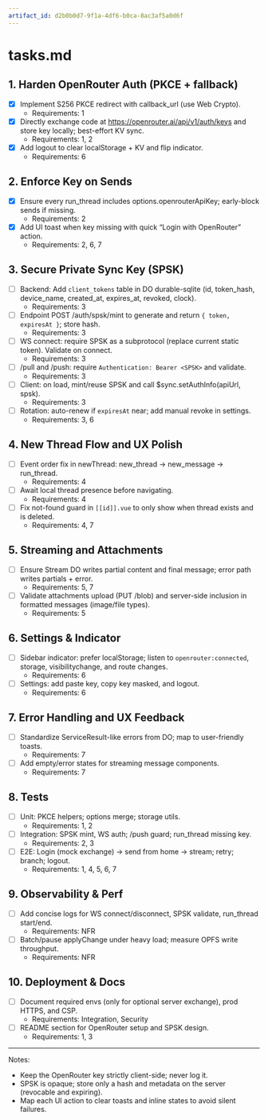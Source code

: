 ```yaml
---
artifact_id: d2b0b0d7-9f1a-4df6-b0ca-8ac3af5a0d6f
---
```


# tasks.md

## 1. Harden OpenRouter Auth (PKCE + fallback)

- [x] Implement S256 PKCE redirect with callback_url (use Web Crypto).
  - Requirements: 1
- [x] Directly exchange code at https://openrouter.ai/api/v1/auth/keys and store key locally; best-effort KV sync.
  - Requirements: 1, 2
- [x] Add logout to clear localStorage + KV and flip indicator.
  - Requirements: 6

## 2. Enforce Key on Sends

- [x] Ensure every run_thread includes options.openrouterApiKey; early-block sends if missing.
  - Requirements: 2
- [x] Add UI toast when key missing with quick “Login with OpenRouter” action.
  - Requirements: 2, 6, 7

## 3. Secure Private Sync Key (SPSK)

- [ ] Backend: Add `client_tokens` table in DO durable-sqlite (id, token_hash, device_name, created_at, expires_at, revoked, clock).
  - Requirements: 3
- [ ] Endpoint POST /auth/spsk/mint to generate and return `{ token, expiresAt }`; store hash.
  - Requirements: 3
- [ ] WS connect: require SPSK as a subprotocol (replace current static token). Validate on connect.
  - Requirements: 3
- [ ] /pull and /push: require `Authentication: Bearer <SPSK>` and validate.
  - Requirements: 3
- [ ] Client: on load, mint/reuse SPSK and call $sync.setAuthInfo(apiUrl, spsk).
  - Requirements: 3
- [ ] Rotation: auto-renew if `expiresAt` near; add manual revoke in settings.
  - Requirements: 3, 6

## 4. New Thread Flow and UX Polish

- [ ] Event order fix in newThread: new_thread → new_message → run_thread.
  - Requirements: 4
- [ ] Await local thread presence before navigating.
  - Requirements: 4
- [ ] Fix not-found guard in `[[id]].vue` to only show when thread exists and is deleted.
  - Requirements: 4, 7

## 5. Streaming and Attachments

- [ ] Ensure Stream DO writes partial content and final message; error path writes partials + error.
  - Requirements: 5, 7
- [ ] Validate attachments upload (PUT /blob) and server-side inclusion in formatted messages (image/file types).
  - Requirements: 5

## 6. Settings & Indicator

- [ ] Sidebar indicator: prefer localStorage; listen to `openrouter:connected`, storage, visibilitychange, and route changes.
  - Requirements: 6
- [ ] Settings: add paste key, copy key masked, and logout.
  - Requirements: 6

## 7. Error Handling and UX Feedback

- [ ] Standardize ServiceResult-like errors from DO; map to user-friendly toasts.
  - Requirements: 7
- [ ] Add empty/error states for streaming message components.
  - Requirements: 7

## 8. Tests

- [ ] Unit: PKCE helpers; options merge; storage utils.
  - Requirements: 1, 2
- [ ] Integration: SPSK mint, WS auth; /push guard; run_thread missing key.
  - Requirements: 2, 3
- [ ] E2E: Login (mock exchange) → send from home → stream; retry; branch; logout.
  - Requirements: 1, 4, 5, 6, 7

## 9. Observability & Perf

- [ ] Add concise logs for WS connect/disconnect, SPSK validate, run_thread start/end.
  - Requirements: NFR
- [ ] Batch/pause applyChange under heavy load; measure OPFS write throughput.
  - Requirements: NFR

## 10. Deployment & Docs

- [ ] Document required envs (only for optional server exchange), prod HTTPS, and CSP.
  - Requirements: Integration, Security
- [ ] README section for OpenRouter setup and SPSK design.
  - Requirements: 1, 3

---

Notes:

- Keep the OpenRouter key strictly client-side; never log it.
- SPSK is opaque; store only a hash and metadata on the server (revocable and expiring).
- Map each UI action to clear toasts and inline states to avoid silent failures.
